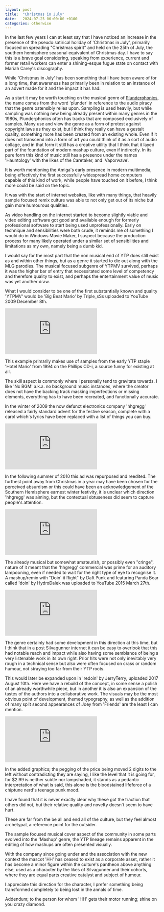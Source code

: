 ```yaml
---
layout: post
title:  "Christmas in July"
date:   2024-07-25 06:00:00 +0100
categories: otherwise
---
```

In the last few years I can at least say that I have noticed an increase in the presence of the pseudo satirical holiday of 'Christmas in July', primarily focused on spreading "Christmas spirit" and held on the 25th of July, the southern hemisphere seasonal equivalent of Christmas day. I have to say this is a brave goal considering, speaking from experience, current and former retail workers can enter a shining-esque fugue state on contact with Mariah Carey's discography.

While 'Christmas in July' has been something that I have been aware of for a long time, that awareness has primarily been in relation to an instance of an advert made for it and the impact it has had.

As a start it may be worth touching on the musical genre of [Plunderphonics]( https://en.wikipedia.org/wiki/Plunderphonics ), the name comes from the word 'plunder' in reference to the audio piracy that the genre ostensibly relies upon. Sampling is used heavily, but while sampling was nothing new being already present within many genres in the 1980s, Plunderphonics often has tracks that are composed exclusively of samples. Many use and view the genre as a form of protest against copyright laws as they exist, but I think they really can have a gestalt quality, something more has been created from an existing whole. Even if it does not transcend into a form of art you could think of it as a sort of audio collage, and in that form it still has a creative utility that I think that it layed part of the foundation of modern mashup culture, even if indirectly. In its pure form this kind of music still has a presence under the names 'Hauntology' with the likes of the Caretaker, and 'Vaporwave'.

It is worth mentioning the Amiga's early presence in modern multimedia, being effectively the first successfully widespread home computers capable of this kind of work, while people have touched on it before, I think more could be said on the topic.

It was with the start of internet websites, like with many things, that heavily sample focused remix culture was able to not only get out of its niche but gain more humourous qualities.

As video handling on the internet started to become slightly viable and video editing software got good and available enough for formerly professional software to start being used unprofessionally. Early on technique and sensibilities were both crude, it reminds me of something I would do in Windows Movie Maker, I suspect because the production process for many likely operated under a similar set of sensibilities and limitations as my own, namely being a dumb kid.

I would say for the most part that the non musical end of YTP does still exist as and within other things, but as a genre it started to die out along with the MLG parodies. The musical focused subgenre of YTPMV survived, perhaps it was the higher bar of entry that necessitated some level of competency and therefore quality to exist, and perhaps the entertainment value of music was yet another draw.

What I would consider to be one of the first substantially known and quality 'YTPMV' would be 'Big Beat Mario' by Triple_sSs uploaded to YouTube 2009 December 8th.

<div class="video-container ratio16by9">
    <iframe class="responsive-iframe" src="https://www.youtube.com/embed/O36f1p8QSaw" allowfullscreen="" frameborder="0">
    <a href="https://youtu.be/O36f1p8QSaw">YTPMV: Big Beat Mario</a>
    </iframe>
</div>

This example primarily makes use of samples from the early YTP staple 'Hotel Mario' from 1994 on the Phillips CD-i, a source funny for existing at all.

The skill aspect is commonly where I personally tend to gravitate towards. I like 'No BGM' a.k.a. no background music instances, where the creator does not have the backing track masking imperfections or missing elements, everything has to have been recreated, and functionally accurate.

In the winter of 2009 the now defunct electronics company 'hhgregg' released a fairly standard advert for the festive season, complete with a carol which's lyrics have been replaced with a list of things you can buy.

<div class="video-container ratio4by3">
    <iframe class="responsive-iframe" src="https://archive.org/embed/hhgregg-christmas-sale-2009" frameborder="0" webkitallowfullscreen="true" mozallowfullscreen="true" allowfullscreen>
    <a href="https://archive.org/details/hhgregg-christmas-sale-2009">hhgregg - Christmas Sale 2009</a>
    </iframe>
</div>

In the following summer of 2010 this ad was repurposed and reedited. The furthest point away from Christmas in a year may have been chosen for the perceived absurdism or this could have been an acknowledgement of the Southern Hemisphere earnest  winter festivity, it is unclear which direction 'hhgregg' was aiming, but the contextual obtuseness did seem to capture people's attention.

<div class="video-container ratio16by9">
    <iframe class="responsive-iframe" src="https://www.youtube.com/embed/QJzt8L_i7_U" allowfullscreen="" frameborder="0">
    <a href="https://youtu.be/QJzt8L_i7_U">HH Gregg AD 2010 christmas in july</a>
    </iframe>
</div>

The already musical but somewhat amateurish, or possibly even "cringe", nature of it meant that the 'hhgregg' commercial was prime for an auditory lampooning, even if needed to wait for the right type of eye to recognise it. A mashup/remix with "Doin' it Right" by Daft Punk and featuring Panda Bear called 'doin' by HydroDalek was uploaded to YouTube 2015 March 27th.

<div class="video-container ratio16by9">
    <iframe class="responsive-iframe" src="https://www.youtube.com/embed/iYGTbrYi914" allowfullscreen="" frameborder="0">
    <a href="https://youtu.be/iYGTbrYi914">doin</a>
    </iframe>
</div>

The genre certainly had some development in this direction at this time, but I think that in a post SiIvagunner internet it can be easy to overlook that this had notable reach and impact while also having some semblance of being a very listenable work in its own right. Prior hits were not only inevitably very rough in a technical sense but also were often focused on crass or random humour, not straying too far from their YTP roots.

This would later be expanded upon in 'redoin' by JerryTerry, uploaded 2017 August 10th. Here we have a rebuild of the concept, in some sense a polish of an already worthwhile piece, but in another it is also an expansion of the tastes of the authors into a collaborative work. The visuals may be the most obvious point of development, themed typography, as well as the addition of many split second appearances of Joey from 'Friends' are the least I can mention.

<div class="video-container ratio16by9">
    <iframe  class="responsive-iframe" src="https://www.youtube.com/embed/rjRV0G6qWgw" allowfullscreen="" frameborder="0">
    <a href="https://youtu.be/rjRV0G6qWgw">ReDoin</a>
    </iframe>
</div>

In the added graphics; the pegging of the price being moved 2 digits to the left without contradicting they are saying, I like the level that it is going for, for $2.99 is neither subtle nor lampshaded, it stands as a pedantic interpretation of what is said, this alone is the bloodstained lifeforce of a chiptune nerd's teenage punk mood.

I have found that it is never exactly clear why these got the traction that others did not, but their relative quality and novelty doesn't seem to have hurt.

These are far from the be all and end all of the culture, but they feel almost archetypal, a reference point for the outsider.

The sample focused musical cover aspect of the community in some parts evolved into the 'Mashup' genre, the YTP lineage remains apparent in the editing of how mashups are often presented visually.

With the company since going under and the association with the new context the mascot 'HH' has ceased to exist as a corporate asset, rather it has become a minor figure within the culture's pantheon above anything else, used as a character by the likes of SiIvagunner and their cohorts, where they are equal parts creative catalyst and subject of humour.

I appreciate this direction for the character, I prefer something being transformed completely to being lost in the annals of time.

Addendum; to the person for whom 'HH' gets their motor running; shine on you crazy diamond.